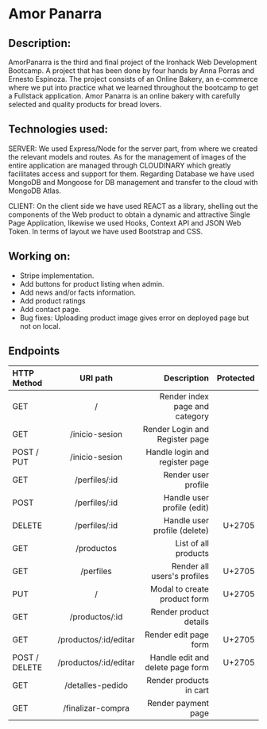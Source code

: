 # Amor Panarra

## Description:

AmorPanarra is the third and final project of the Ironhack Web Development Bootcamp. A project that has been done by four hands by Anna Porras and Ernesto Espinoza. The project consists of an Online Bakery, an e-commerce where we put into practice what we learned throughout the bootcamp to get a Fullstack application. Amor Panarra is an online bakery with carefully selected and quality products for bread lovers.

## Technologies used:
SERVER: We used Express/Node for the server part, from where we created the relevant models and routes.
As for the management of images of the entire application are managed through CLOUDINARY which greatly facilitates access and support for them.
Regarding Database we have used MongoDB and Mongoose for DB management and transfer to the cloud with MongoDB Atlas.

CLIENT: On the client side we have used REACT as a library, shelling out the components of the Web product to obtain a dynamic and attractive Single Page Application, likewise we used Hooks, Context API and JSON Web Token.
In terms of layout we have used Bootstrap and CSS.

## Working on:
- Stripe implementation.
- Add buttons for product listing when admin.
- Add news and/or facts information.
- Add product ratings
- Add contact page.
- Bug fixes: Uploading product image gives error on deployed page but not on local.


## Endpoints

| HTTP Method | URI path            | Description      |      Protected |
| :---         |   :---:            |          ---:    |           ---: |
| GET          | /                  | Render index page and category   |          |
| GET          | /inicio-sesion     | Render Login and Register page                          |    |
| POST / PUT   | /inicio-sesion     | Handle login and register page   |    |
| GET          | /perfiles/:id      | Render user profile                        |    |
| POST         | /perfiles/:id      | Handle user profile (edit)    |    |
| DELETE       | /perfiles/:id      | Handle user profile (delete)    |  U+2705  |
| GET          | /productos         | List of all products  |    |
| GET          | /perfiles          | Render all users's profiles  | U+2705   |
| PUT          | /                  | Modal to create product form | U+2705   |
| GET          | /productos/:id     | Render product details   |  |
| GET          | /productos/:id/editar   | Render edit page form   |  U+2705  |
| POST / DELETE | /productos/:id/editar   | Handle edit and delete page form   |  U+2705  |
| GET       | /detalles-pedido   | Render products in cart    |    |
| GET       | /finalizar-compra  | Render payment page    |    |